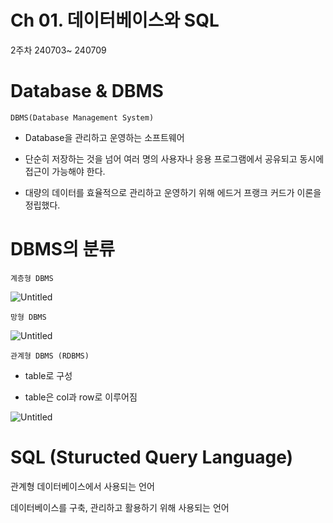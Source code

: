 # Ch 01. 데이터베이스와 SQL

2주차 240703~ 240709

# Database & DBMS

`DBMS(Database Management System)`

- Database을 관리하고 운영하는 소프트웨어

- 단순히 저장하는 것을 넘어 여러 명의 사용자나 응용 프로그램에서 공유되고 동시에 접근이 가능해야 한다.

- 대량의 데이터를 효율적으로 관리하고 운영하기 위해 에드거 프랭크 커드가 이론을 정립했다.

# DBMS의 분류

`계층형 DBMS`

![Untitled](Ch%2001%20%E1%84%83%E1%85%A6%E1%84%8B%E1%85%B5%E1%84%90%E1%85%A5%E1%84%87%E1%85%A6%E1%84%8B%E1%85%B5%E1%84%89%E1%85%B3%E1%84%8B%E1%85%AA%20SQL%20da46ee996eef4187aba264feab1540fb/Untitled.png)

`망형 DBMS`

![Untitled](Ch%2001%20%E1%84%83%E1%85%A6%E1%84%8B%E1%85%B5%E1%84%90%E1%85%A5%E1%84%87%E1%85%A6%E1%84%8B%E1%85%B5%E1%84%89%E1%85%B3%E1%84%8B%E1%85%AA%20SQL%20da46ee996eef4187aba264feab1540fb/Untitled%201.png)

`관계형 DBMS (RDBMS)`

- table로 구성

- table은 col과 row로 이루어짐

![Untitled](Ch%2001%20%E1%84%83%E1%85%A6%E1%84%8B%E1%85%B5%E1%84%90%E1%85%A5%E1%84%87%E1%85%A6%E1%84%8B%E1%85%B5%E1%84%89%E1%85%B3%E1%84%8B%E1%85%AA%20SQL%20da46ee996eef4187aba264feab1540fb/Untitled%202.png)

# SQL (Sturucted Query Language)

관계형 데이터베이스에서 사용되는 언어

데이터베이스를 구축, 관리하고 활용하기 위해 사용되는 언어